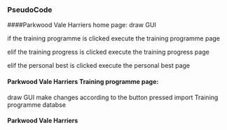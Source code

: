 ### PseudoCode
      
####Parkwood Vale Harriers home page:
draw GUI
  
  if the training programme is clicked 
  execute the training programme page
  
  elif the training progress is clicked 
  execute the training progress page 
  
  elif the personal best is clicked 
  execute the personal best page 
  
#### Parkwood Vale Harriers Training programme page:
draw GUI 
make changes according to the button pressed 
import Training programme databse 

#### Parkwood Vale Harriers 



